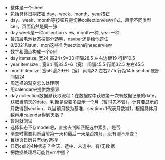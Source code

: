 * 整体是一个sheet
* 包括具体日期按钮     day、week、month、year按钮
* day、week、month等按钮只是切换collectionview样式，展示不同类型cell，页面仍然是同一张
* day week是一种collection view, month一种, year一种 
* 最顶层电池状态栏部分透明，navbar还是给他遮住
* 8/2021和sun、mon这些作为section的headerview
* 数字和圆点构成一个cell
* day itemsize: 宽24 高24+9=33 间隔28.5 左右边距19 行距10.5
* year itemsize：宽64 高33.5+6（宽） 间隔45.5 行距32.5 左右45.5
* month itemize: 宽56 高29+6（宽） 间隔32 左右27.5 行距14.5 section底部间隔24
* 周选择的渐变怎么处理啊
* 用calendar来提供数据源
* day collection数据源获取流程：在数据库中获取第一次有数据记录的date，获取当前天的date，判断是否要多显示一个月（暂时先不管），计算要显示的月数得到section，以当前月数为基准，section+1代表月数减1，根据具体月数再用calendar得到天数？
* 暂时就测试
* 选择状态不存model吧，直接去判断匹配选中索引，是否
* 渐变时需要判断当前第一天和最后一天是否跨月，没有则不渐变？
* 目标页日历只有day选择
* 日历cell的4种状态？今天、选中、未选中、有/无数据
* 把数据处理尽可能往vm中挪？


